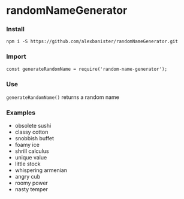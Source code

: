 # randomNameGenerator

### Install
`npm i -S https://github.com/alexbanister/randomNameGenerator.git`

### Import
`const generateRandomName = require('random-name-generator');`

### Use
`generateRandomName()`
returns a random name

### Examples
- obsolete sushi
- classy cotton
- snobbish buffet
- foamy ice
- shrill calculus
- unique value
- little stock
- whispering armenian
- angry cub
- roomy power
- nasty temper
